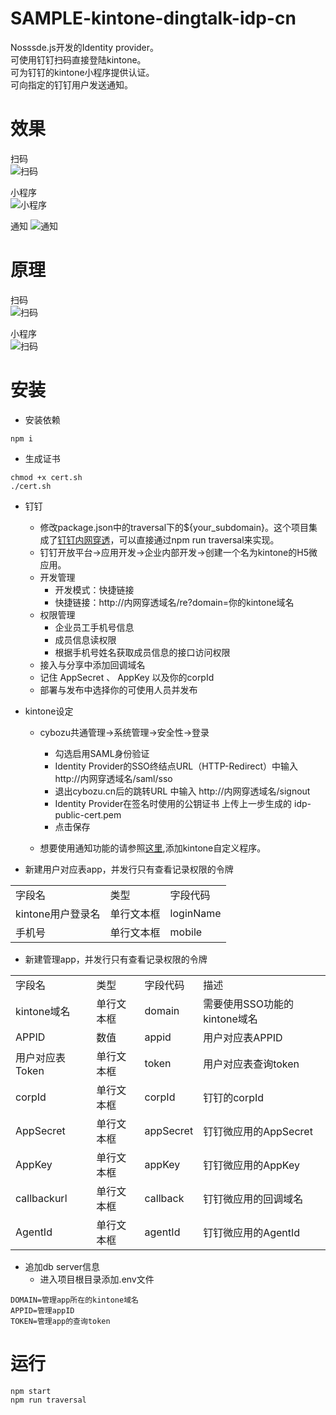 # SAMPLE-kintone-dingtalk-idp-cn
Nosssde.js开发的Identity provider。  
可使用钉钉扫码直接登陆kintone。  
可为钉钉的kintone小程序提供认证。  
可向指定的钉钉用户发送通知。

# 效果
扫码  
![扫码](https://raw.githubusercontent.com/cyaoc/cn-idp/master/screenshots/screenshot.gif)  

小程序  
![小程序](https://raw.githubusercontent.com/cyaoc/cn-idp/master/screenshots/miniapp.gif)

通知
![通知](https://raw.githubusercontent.com/cyaoc/cn-idp/master/screenshots/notify.gif)

# 原理
扫码  
![扫码](https://raw.githubusercontent.com/cyaoc/cn-idp/master/screenshots/design.png)  

小程序  
![扫码](https://raw.githubusercontent.com/cyaoc/cn-idp/master/screenshots/miniapp_design.png)  

# 安装
- 安装依赖
```console
npm i
```
- 生成证书
```console
chmod +x cert.sh
./cert.sh
```

- 钉钉
  - 修改package.json中的traversal下的${your_subdomain}。这个项目集成了[钉钉内网穿透](https://open.dingtalk.com/document/resourcedownload/http-intranet-penetration)，可以直接通过npm run traversal来实现。
  - 钉钉开放平台->应用开发->企业内部开发->创建一个名为kintone的H5微应用。
  - 开发管理
    - 开发模式：快捷链接
    - 快捷链接：http://内网穿透域名/re?domain=你的kintone域名
  - 权限管理
    - 企业员工手机号信息
    - 成员信息读权限
    - 根据手机号姓名获取成员信息的接口访问权限
  - 接入与分享中添加回调域名
  - 记住 AppSecret 、 AppKey 以及你的corpId
  - 部署与发布中选择你的可使用人员并发布

- kintone设定  
  - cybozu共通管理->系统管理->安全性->登录  
    - 勾选启用SAML身份验证
    - Identity Provider的SSO终结点URL（HTTP-Redirect）中输入 http://内网穿透域名/saml/sso
    - 退出cybozu.cn后的跳转URL 中输入 http://内网穿透域名/signout
    - Identity Provider在签名时使用的公钥证书 上传上一步生成的 idp-public-cert.pem
    - 点击保存  

  - 想要使用通知功能的请参照[这里](https://github.com/cyaoc/Process2Ding),添加kintone自定义程序。

- 新建用户对应表app，并发行只有查看记录权限的令牌  
<table>
  <tr>
    <td>字段名</td>
    <td>类型</td>
    <td>字段代码</td>
  </tr>
  <tr>
    <td>kintone用户登录名</td>
    <td>单行文本框</td>
    <td>loginName</td>
  </tr>
  <tr>
    <td>手机号</td>
    <td>单行文本框</td>
    <td>mobile</td>
  </tr>
</table>  

- 新建管理app，并发行只有查看记录权限的令牌  
<table>
  <tr>
    <td>字段名</td>
    <td>类型</td>
    <td>字段代码</td>
    <td>描述</td>
  </tr>
  <tr>
    <td>kintone域名</td>
    <td>单行文本框</td>
    <td>domain</td>
    <td>需要使用SSO功能的kintone域名</td>
  </tr>
  <tr>
    <td>APPID</td>
    <td>数值</td>
    <td>appid</td>
    <td>用户对应表APPID</td>
  </tr>
  <tr>
    <td>用户对应表Token</td>
    <td>单行文本框</td>
    <td>token</td>
    <td>用户对应表查询token</td>
  </tr>
  <tr>
    <td>corpId</td>
    <td>单行文本框</td>
    <td>corpId</td>
    <td>钉钉的corpId</td>
  </tr>
  <tr>
    <td>AppSecret</td>
    <td>单行文本框</td>
    <td>appSecret</td>
    <td>钉钉微应用的AppSecret</td>
  </tr>
  <tr>
    <td>AppKey</td>
    <td>单行文本框</td>
    <td>appKey</td>
    <td>钉钉微应用的AppKey</td>
  </tr>
  <tr>
    <td>callbackurl</td>
    <td>单行文本框</td>
    <td>callback</td>
    <td>钉钉微应用的回调域名</td>
  </tr>
  <tr>
    <td>AgentId</td>
    <td>单行文本框</td>
    <td>agentId</td>
    <td>钉钉微应用的AgentId</td>
  </tr>
</table>

- 追加db server信息
  - 进入项目根目录添加.env文件
```console
DOMAIN=管理app所在的kintone域名 
APPID=管理appID
TOKEN=管理app的查询token
```

# 运行
```console
npm start
npm run traversal
```
